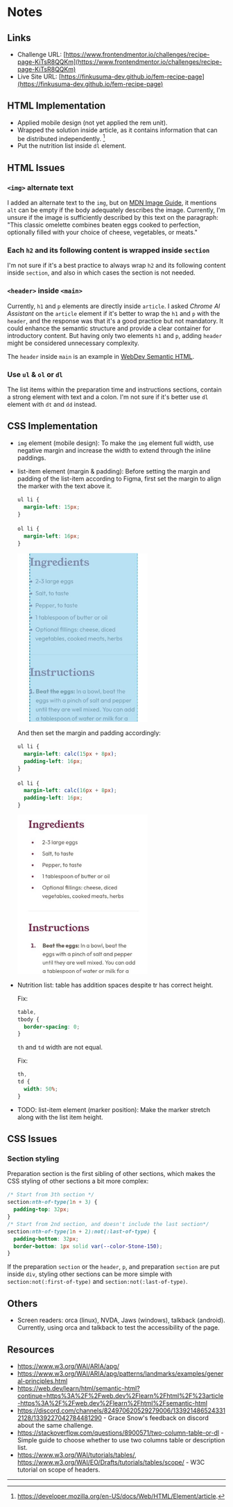 # Notes

## Links

- Challenge URL: [https://www.frontendmentor.io/challenges/recipe-page-KiTsR8QQKm](https://www.frontendmentor.io/challenges/recipe-page-KiTsR8QQKm)
- Live Site URL: [https://finkusuma-dev.github.io/fem-recipe-page](https://finkusuma-dev.github.io/fem-recipe-page)

## HTML Implementation

- Applied mobile design (not yet applied the rem unit).
- Wrapped the solution inside article, as it contains information that can be distributed independently. [^1]
- Put the nutrition list inside `dl` element.

## HTML Issues

### `<img>` alternate text

I added an alternate text to the `img`, but on [MDN Image Guide](https://developer.mozilla.org/en-US/docs/Learn_web_development/Core/Structuring_content/HTML_images#alternative_text), it mentions `alt` can be empty if the body adequately describes the image. Currently, I'm unsure if the image is sufficiently described by this text on the paragraph: "This classic omelette combines beaten eggs cooked to perfection, optionally filled with your choice of cheese, vegetables, or meats."

### Each `h2` and its following content is wrapped inside `section`

I'm not sure if it's a best practice to always wrap `h2` and its following content inside `section`, and also in which cases the section is not needed.

### `<header>` inside `<main>`

Currently, `h1` and `p` elements are directly inside `article`. I asked _Chrome AI Assistant_ on the `article` element if it's better to wrap the `h1` and `p` with the `header`, and the response was that it's a good practice but not mandatory. It could enhance the semantic structure and provide a clear container for introductory content. But having only two elements `h1` and `p`, adding `header` might be considered unnecessary complexity.

The `header` inside `main` is an example in [WebDev Semantic HTML](https://web.dev/learn/html/semantic-html).

### Use `ul` & `ol` or `dl`

The list items within the preparation time and instructions sections, contain a strong element with text and a colon. I'm not sure if it's better use `dl` element with `dt` and `dd` instead.

## CSS Implementation

- `img` element (mobile design): To make the `img` element full width, use negative margin and increase the width to extend through the inline paddings.
- list-item element (margin & padding): Before setting the margin and padding of the list-item according to Figma, first set the margin to align the marker with the text above it.

  ```css
  ul li {
    margin-left: 15px;
  }

  ol li {
    margin-left: 16px;
  }
  ```

  <img src="./_docs/li_align.jpg" width="300">

  And then set the margin and padding accordingly:

  ```css
  ul li {
    margin-left: calc(15px + 8px);
    padding-left: 16px;
  }

  ol li {
    margin-left: calc(16px + 8px);
    padding-left: 16px;
  }
  ```

  <img src="./_docs/li_apply_margin_padding.jpg" width="300">

- Nutrition list: table has addition spaces despite tr has correct height.

  Fix:

  ```css
  table,
  tbody {
    border-spacing: 0;
  }
  ```

  `th` and `td` width are not equal.

  Fix:

  ```css
  th,
  td {
    width: 50%;
  }
  ```

- TODO: list-item element (marker position): Make the marker stretch along with the list item height.

## CSS Issues

### Section styling

Preparation section is the first sibling of other sections, which makes the CSS styling of other sections a bit more complex:

```css
/* Start from 3th section */
section:nth-of-type(1n + 3) {
  padding-top: 32px;
}
/* Start from 2nd section, and doesn't include the last section*/
section:nth-of-type(1n + 2):not(:last-of-type) {
  padding-bottom: 32px;
  border-bottom: 1px solid var(--color-Stone-150);
}
```

If the preparation `section` or the `header`, `p`, and preparation `section` are put inside `div`, styling other sections can be more simple with `section:not(:first-of-type)` and `section:not(:last-of-type)`.

## Others

- Screen readers: orca (linux), NVDA, Jaws (windows), talkback (android). Currently, using orca and talkback to test the accessibility of the page.

## Resources

- https://www.w3.org/WAI/ARIA/apg/
- https://www.w3.org/WAI/ARIA/apg/patterns/landmarks/examples/general-principles.html
- https://web.dev/learn/html/semantic-html?continue=https%3A%2F%2Fweb.dev%2Flearn%2Fhtml%2F%23article-https%3A%2F%2Fweb.dev%2Flearn%2Fhtml%2Fsemantic-html
- https://discord.com/channels/824970620529279006/1339214865243312128/1339227042784481290 - Grace Snow's feedback on discord about the same challenge.
- https://stackoverflow.com/questions/8900571/two-column-table-or-dl - Simple guide to choose whether to use two columns table or description list.
- https://www.w3.org/WAI/tutorials/tables/, https://www.w3.org/WAI/EO/Drafts/tutorials/tables/scope/ - W3C tutorial on scope of headers.

---

[^1]: https://developer.mozilla.org/en-US/docs/Web/HTML/Element/article.
